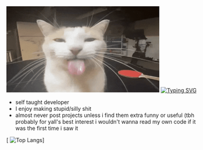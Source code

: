 <img src="bleh-bleh-cat.gif" alt="banner">
<a href="https://git.io/typing-svg"><img src="https://readme-typing-svg.demolab.com?font=Inter&size=28&duration=1500&pause=100&color=F736EF&background=FFFFFF00&random=true&width=435&lines=pro+minecraft+builder+trust;probably+a+masochist;enjoys+reverse+engineering" alt="Typing SVG" /></a>

- self taught developer  
- I enjoy making stupid/silly shit
- almost never post projects unless i find them extra funny or useful (tbh probably for yall's best interest i wouldn't wanna read my own code if it was the first time i saw it
  
[  <img src="https://github-readme-stats.vercel.app/api/top-langs/?username=draculalover3421&theme=midnight-purple" alt="Top Langs">]
